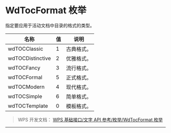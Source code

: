 # WdTocFormat 枚举

指定要应用于活动文档中目录的格式的类型。

| 名称             | 值  | 说明       |
|------------------|-----|------------|
| wdTOCClassic     | 1   | 古典格式。 |
| wdTOCDistinctive | 2   | 优雅格式。 |
| wdTOCFancy       | 3   | 流行格式。 |
| wdTOCFormal      | 5   | 正式格式。 |
| wdTOCModern      | 4   | 现代格式。 |
| wdTOCSimple      | 6   | 简单格式。 |
| wdTOCTemplate    | 0   | 模板格式。 |

> WPS 开发文档： [WPS 基础接口/文字 API 参考/枚举/WdTocFormat 枚举](https://qn.cache.wpscdn.cn/encs/doc/office_v19/topics/WPS%20%E5%9F%BA%E7%A1%80%E6%8E%A5%E5%8F%A3/%E6%96%87%E5%AD%97%20API%20%E5%8F%82%E8%80%83/%E6%9E%9A%E4%B8%BE/WdTocFormat%20%E6%9E%9A%E4%B8%BE.html)

------------------------------------------------------------------------
